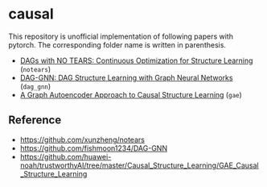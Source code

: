 # causal

This repository is unofficial implementation of following papers with pytorch. The corresponding folder name is written in parenthesis.

- [DAGs with NO TEARS: Continuous Optimization for Structure Learning](https://proceedings.neurips.cc/paper/2018/file/e347c51419ffb23ca3fd5050202f9c3d-Paper.pdf) (`notears`)
- [DAG-GNN: DAG Structure Learning with Graph Neural Networks](http://proceedings.mlr.press/v97/yu19a/yu19a.pdf) (`dag_gnn`)
- [A Graph Autoencoder Approach to Causal Structure Learning](https://arxiv.org/pdf/1911.07420.pdf) (`gae`)

## Reference

- https://github.com/xunzheng/notears
- https://github.com/fishmoon1234/DAG-GNN
- https://github.com/huawei-noah/trustworthyAI/tree/master/Causal_Structure_Learning/GAE_Causal_Structure_Learning